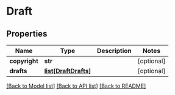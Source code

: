 # Draft

## Properties
Name | Type | Description | Notes
------------ | ------------- | ------------- | -------------
**copyright** | **str** |  | [optional] 
**drafts** | [**list[DraftDrafts]**](DraftDrafts.md) |  | [optional] 

[[Back to Model list]](../README.md#documentation-for-models) [[Back to API list]](../README.md#documentation-for-api-endpoints) [[Back to README]](../README.md)


